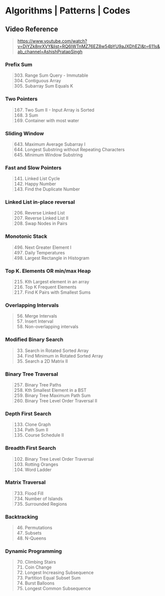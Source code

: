 # Algorithms | Patterns | Codes


## Video Reference
 > https://www.youtube.com/watch?v=DjYZk8nrXVY&list=RQ6IWTnMZ76EZ8w54bYU9aJXDhEZI&t=611s&ab_channel=AshishPratapSingh

### Prefix Sum
> 303. Range Sum Query - Immutable
> 525. Contiguous Array
> 560. Subarray Sum Equals K

### Two Pointers
> 167. Two Sum II - Input Array is Sorted
> 15. 3 Sum
> 11. Container with most water

### Sliding Window
> 643. Maximum Average Subarray I
> 3. Longest Substring without Repeating Characters
> 76. Minimum Window Substring

### Fast and Slow Pointers
> 141. Linked List Cycle
> 202. Happy Number
> 287. Find the Duplicate Number

### Linked List in-place reversal
> 206. Reverse Linked List
> 92. Reverse Linked List II
> 24. Swap Nodes in Pairs

### Monotonic Stack
> 496. Next Greater Element I
> 739. Daily Temperatures
> 84. Largest Rectangle in Histogram

### Top K. Elements OR min/max Heap
> 215. Kth Largest element in an array
> 347. Top K Frequent Elements
> 373. Find K Pairs with Smallest Sums

### Overlapping Intervals
> 56. Merge Intervals
> 57. Insert Interval
> 435. Non-overlapping intervals

### Modified Binary Search
> 33. Search in Rotated Sorted Array
> 153. Find Minimum in Rotated Sorted Array
> 240. Search a 2D Matrix II

### Binary Tree Traversal
> 257. Binary Tree Paths
> 230. Kth Smallest Element in a BST
> 124. Binary Tree Maximum Path Sum
> 107. Binary Tree Level Order Traversal II

### Depth First Search
> 133. Clone Graph
> 113. Path Sum II
> 210. Course Schedule II

### Breadth First Search
> 102. Binary Tree Level Order Traversal
> 994. Rotting Oranges
> 127. Word Ladder

### Matrix Traversal
> 733. Flood Fill
> 200. Number of Islands
> 130. Surrounded Regions

### Backtracking
> 46. Permutations
> 78. Subsets
> 51. N-Queens

### Dynamic Programming
> 70. Climbing Stairs
> 322. Coin Change
> 300. Longest Increasing Subsequence
> 416. Partition Equal Subset Sum
> 312. Burst Balloons
> 1143. Longest Common Subsequence